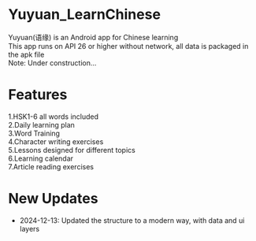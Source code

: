 # Yuyuan_LearnChinese
Yuyuan(语缘) is an Android app for Chinese learning   
This app runs on API 26 or higher without network, all data is packaged in the apk file  
Note: Under construction...

# Features  
1.HSK1-6 all words included  
2.Daily learning plan  
3.Word Training   
4.Character writing exercises  
5.Lessons designed for different topics  
6.Learning calendar  
7.Article reading exercises  

# New Updates
- 2024-12-13: Updated the structure to a modern way, with data and ui layers 



